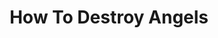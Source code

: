 ---
title: "How To Destroy Angels"
summary: "How to Destroy Angels is an American post-industrial band formed in 2009 by Nine Inch Nails members Trent Reznor and Atticus Ross alongside Reznor's wife Mariqueen Maandig and longtime Nine Inch Nails collaborator Rob Sheridan. The group is named after a 1984 Coil EP of the same name. Alessandro Cortini joined the lineup for the duration of the 2013 tour."
slug: "how-to-destroy-angels"
image: "how-to-destroy-angels.jpg"
apple_music_artist_url: "https://music.apple.com/gb/artist/how-to-destroy-angels/371164882"
wikipedia_url: "https://en.wikipedia.org/wiki/How_to_Destroy_Angels_(band)"
---